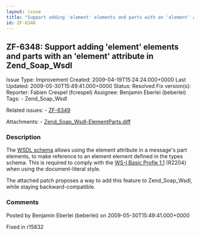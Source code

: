 ```yaml
---
layout: issue
title: "Support adding 'element' elements and parts with an 'element' attribute in Zend_Soap_Wsdl"
id: ZF-6348
---
```


ZF-6348: Support adding 'element' elements and parts with an 'element' attribute in Zend\_Soap\_Wsdl
----------------------------------------------------------------------------------------------------

 Issue Type: Improvement Created: 2009-04-19T15:24:24.000+0000 Last Updated: 2009-05-30T15:49:41.000+0000 Status: Resolved Fix version(s): 
 Reporter:  Fabien Crespel (fcrespel)  Assignee:  Benjamin Eberlei (beberlei)  Tags: - Zend\_Soap\_Wsdl
 
 Related issues: - [ZF-6349](/issues/browse/ZF-6349)
 
 Attachments: - [Zend\_Soap\_Wsdl-ElementParts.diff](/issues/secure/attachment/11880/Zend_Soap_Wsdl-ElementParts.diff)
 
### Description

The [WSDL schema](http://schemas.xmlsoap.org/wsdl/) allows using the element attribute in a message's part elements, to make reference to an element element defined in the types schema. This is required to comply with the [WS-I Basic Profie 1.1](http://www.ws-i.org/Profiles/BasicProfile-1.1-2004-08-24.html#Bindings_and_Parts) (R2204) when using the document-literal style.

The attached patch proposes a way to add this feature to Zend\_Soap\_Wsdl, while staying backward-compatible.

 

 

### Comments

Posted by Benjamin Eberlei (beberlei) on 2009-05-30T15:49:41.000+0000

Fixed in r15832

 

 